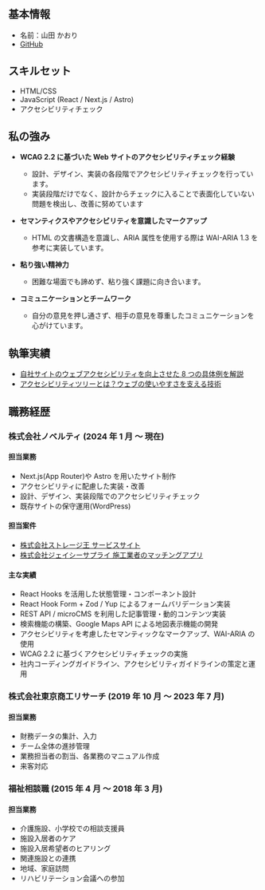 ## 基本情報

- 名前：山田 かおり
- [GitHub](https://github.com/dadayama)

## スキルセット

- HTML/CSS
- JavaScript (React / Next.js / Astro)
- アクセシビリティチェック

## 私の強み

- **WCAG 2.2 に基づいた Web サイトのアクセシビリティチェック経験**

  - 設計、デザイン、実装の各段階でアクセシビリティチェックを行っています。
  - 実装段階だけでなく、設計からチェックに入ることで表面化していない問題を検出し、改善に努めています

- **セマンティクスやアクセシビリティを意識したマークアップ**

  - HTML の文書構造を意識し、ARIA 属性を使用する際は WAI-ARIA 1.3 を参考に実装しています。

- **粘り強い精神力**

  - 困難な場面でも諦めず、粘り強く課題に向き合います。

- **コミュニケーションとチームワーク**
  
  - 自分の意見を押し通さず、相手の意見を尊重したコミュニケーションを心がけています。

## 執筆実績

- [自社サイトのウェブアクセシビリティを向上させた 8 つの具体例を解説](https://noveltyinc.jp/media/a11y-fix-corporate-site)
- [アクセシビリティツリーとは？ウェブの使いやすさを支える技術](https://noveltyinc.jp/media/accessibility-tree)

## 職務経歴

### 株式会社ノベルティ (2024 年 1 月 〜 現在)

#### 担当業務

- Next.js(App Router)や Astro を用いたサイト制作
- アクセシビリティに配慮した実装・改善
- 設計、デザイン、実装段階でのアクセシビリティチェック
- 既存サイトの保守運用(WordPress)

#### 担当案件

- [株式会社ストレージ王 サービスサイト](https://www.storageoh.jp/)
- [株式会社ジェイシーサプライ 施工業者のマッチングアプリ](https://skettable.com/)

#### 主な実績

- React Hooks を活用した状態管理・コンポーネント設計
- React Hook Form + Zod / Yup によるフォームバリデーション実装
- REST API / microCMS を利用した記事管理・動的コンテンツ実装
- 検索機能の構築、Google Maps API による地図表示機能の開発
- アクセシビリティを考慮したセマンティックなマークアップ、WAI-ARIA の使用
- WCAG 2.2 に基づくアクセシビリティチェックの実施
- 社内コーディングガイドライン、アクセシビリティガイドラインの策定と運用

### 株式会社東京商工リサーチ (2019 年 10 月 〜 2023 年 7 月)

#### 担当業務

- 財務データの集計、入力
- チーム全体の進捗管理
- 業務担当者の割当、各業務のマニュアル作成
- 来客対応

### 福祉相談職 (2015 年 4 月 〜 2018 年 3 月)

#### 担当業務

- 介護施設、小学校での相談支援員
- 施設入居者のケア
- 施設入居希望者のヒアリング
- 関連施設との連携
- 地域、家庭訪問
- リハビリテーション会議への参加

